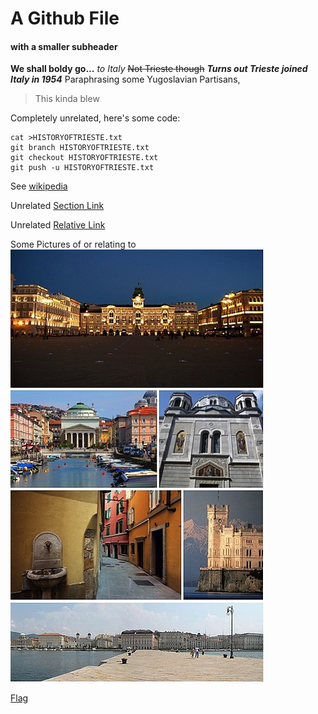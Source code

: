 # A Github File
#### with a smaller subheader  
**We shall boldy go...** *to Italy*
~~Not Trieste though~~ ***Turns out Trieste joined Italy in 1954***
Paraphrasing some Yugoslavian Partisans, 
> This kinda blew

Completely unrelated, here's some code:
```
cat >HISTORYOFTRIESTE.txt 
git branch HISTORYOFTRIESTE.txt
git checkout HISTORYOFTRIESTE.txt
git push -u HISTORYOFTRIESTE.txt
```
See [wikipedia](https://en.wikipedia.org/wiki/Trieste)

Unrelated [Section Link](https://github.com/Glossen/CSE110Lab1#cse110lab1)

Unrelated [Relative Link](PRIVATE.txt)

Some Pictures of or relating to ![Trieste!](Trieste!/405px-Trieste_collage.jpg)

[Flag](Trieste!/150px-Free_Territory_Trieste_Flag.svg.png)

